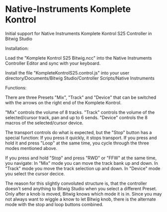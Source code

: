 Native-Instruments Komplete Kontrol
==================================

Initial support for Native Instruments Komplete Kontrol S25 Controller in Bitwig Studio

Installation:

Load the "Komplete Kontrol S25 Bitwig.ncc" into the Native Instruments Controller Editor and sync with your keyboard.

Install the file "KompleteKontrolS25.control.js" into your user directory/Documents/Bitwig Studio/Controller Scripts/Native Instruments

Functions:

There are three Presets "Mix", "Track" and "Device" that can be switched with the arrows on the right end of the Komplete Kontrol.

"Mix" controls the volume of 8 tracks.
"Track" controls the volume of the selected/cursor track, pan and up to 6 sends.
"Device" controls the 8 macros of the selected/cursor device.

The transport controls do what is expected, but the "Stop" button has a special function:
If you press it quickly, it stops transport.
If you press and hold it and press "Loop" at the same time, you cycle through the three modes mentioned above.

If you press and hold "Stop" and press "RWD" or "FFW" at the same time, you navigate:
In "Mix" mode you can move the track bank up and down.
In "Track" mode you move the track selection up and down.
In "Device" mode you select the cursor decice.

The reason for this slightly convoluted structure is, that the controller doesn't send anything to Bitwig Studio when you select a different Preset. Only after a knob is moved, Bitwig knows which mode it is in. Since you may not always want to wiggle a know to let Bitwig knob, there is the alternate mode with the stop and loop buttons combined.
